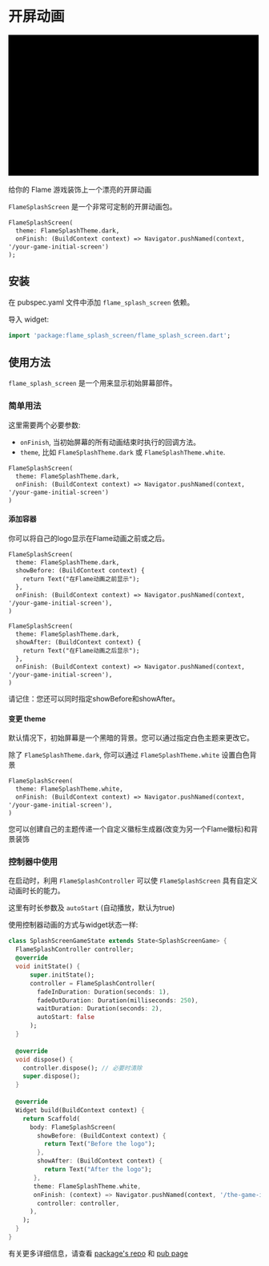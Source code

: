 # 开屏动画
![开屏动画](开屏动画.gif)

给你的 Flame 游戏装饰上一个漂亮的开屏动画

`FlameSplashScreen` 是一个非常可定制的开屏动画包。

```
FlameSplashScreen(
  theme: FlameSplashTheme.dark,
  onFinish: (BuildContext context) => Navigator.pushNamed(context, '/your-game-initial-screen')
);
```

## 安装

在 pubspec.yaml 文件中添加 `flame_splash_screen` 依赖。

导入 widget:
```dart
import 'package:flame_splash_screen/flame_splash_screen.dart';
```

## 使用方法

`flame_splash_screen` 是一个用来显示初始屏幕部件。

### 简单用法

这里需要两个必要参数:
- `onFinish`, 当初始屏幕的所有动画结束时执行的回调方法。
- `theme`, 比如 `FlameSplashTheme.dark` 或 `FlameSplashTheme.white`.

```
FlameSplashScreen(
  theme: FlameSplashTheme.dark,
  onFinish: (BuildContext context) => Navigator.pushNamed(context, '/your-game-initial-screen')
)
```

#### 添加容器

你可以将自己的logo显示在Flame动画之前或之后。

```
FlameSplashScreen(
  theme: FlameSplashTheme.dark,
  showBefore: (BuildContext context) {
    return Text("在Flame动画之前显示");
  },
  onFinish: (BuildContext context) => Navigator.pushNamed(context, '/your-game-initial-screen'),
)
```

```
FlameSplashScreen(
  theme: FlameSplashTheme.dark,
  showAfter: (BuildContext context) {
    return Text("在Flame动画之后显示");
  },
  onFinish: (BuildContext context) => Navigator.pushNamed(context, '/your-game-initial-screen'),
)
```
请记住：您还可以同时指定showBefore和showAfter。
#### 变更 theme

默认情况下，初始屏幕是一个黑暗的背景。您可以通过指定白色主题来更改它。

除了 `FlameSplashTheme.dark`, 你可以通过 `FlameSplashTheme.white` 设置白色背景

```
FlameSplashScreen(
  theme: FlameSplashTheme.white,
  onFinish: (BuildContext context) => Navigator.pushNamed(context, '/your-game-initial-screen'),
)
```

您可以创建自己的主题传递一个自定义徽标生成器(改变为另一个Flame徽标)和背景装饰

### 控制器中使用
在启动时，利用 `FlameSplashController` 可以使 `FlameSplashScreen` 具有自定义动画时长的能力。

这里有时长参数及 `autoStart` (自动播放，默认为true)

使用控制器动画的方式与widget状态一样:
```dart
class SplashScreenGameState extends State<SplashScreenGame> {
  FlameSplashController controller;
  @override
  void initState() {
      super.initState();
      controller = FlameSplashController(
        fadeInDuration: Duration(seconds: 1),
        fadeOutDuration: Duration(milliseconds: 250),
        waitDuration: Duration(seconds: 2),
        autoStart: false
      );
  }
  
  @override
  void dispose() {
    controller.dispose(); // 必要时清除
    super.dispose();
  }
  
  @override
  Widget build(BuildContext context) {
    return Scaffold(
      body: FlameSplashScreen(
        showBefore: (BuildContext context) {
          return Text("Before the logo");
        },
        showAfter: (BuildContext context) {
          return Text("After the logo");
       },
       theme: FlameSplashTheme.white,
       onFinish: (context) => Navigator.pushNamed(context, '/the-game-initial-screen'),
        controller: controller,
      ),
    );
  }
}
```
有关更多详细信息，请查看 [package's repo](https://github.com/flame-engine/flame_splash_screen) 和 [pub page](https://pub.dev/packages/flame_splash_screen)


